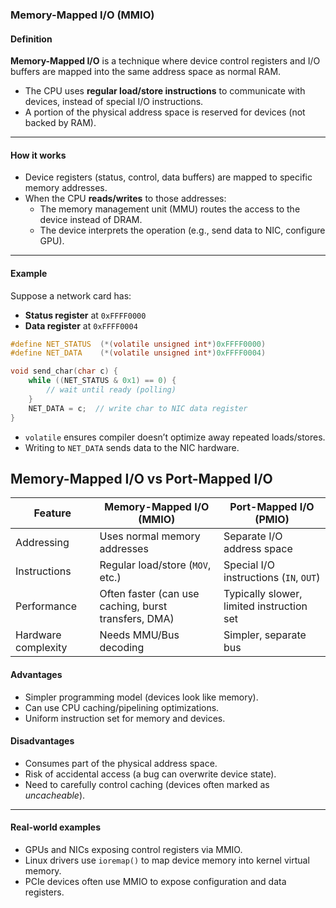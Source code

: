 ### Memory-Mapped I/O (MMIO)

#### Definition
**Memory-Mapped I/O** is a technique where device control registers and I/O buffers are mapped into the same address space as normal RAM.  
- The CPU uses **regular load/store instructions** to communicate with devices, instead of special I/O instructions.  
- A portion of the physical address space is reserved for devices (not backed by RAM).  

---

#### How it works
- Device registers (status, control, data buffers) are mapped to specific memory addresses.  
- When the CPU **reads/writes** to those addresses:
  - The memory management unit (MMU) routes the access to the device instead of DRAM.  
  - The device interprets the operation (e.g., send data to NIC, configure GPU).  

---

#### Example
Suppose a network card has:
- **Status register** at `0xFFFF0000`
- **Data register** at `0xFFFF0004`

```c
#define NET_STATUS  (*(volatile unsigned int*)0xFFFF0000)
#define NET_DATA    (*(volatile unsigned int*)0xFFFF0004)

void send_char(char c) {
    while ((NET_STATUS & 0x1) == 0) {
        // wait until ready (polling)
    }
    NET_DATA = c;  // write char to NIC data register
}
```
- `volatile` ensures compiler doesn’t optimize away repeated loads/stores.
- Writing to `NET_DATA` sends data to the NIC hardware.

## Memory-Mapped I/O vs Port-Mapped I/O

| Feature             | Memory-Mapped I/O (MMIO)                             | Port-Mapped I/O (PMIO)                    |
| ------------------- | ---------------------------------------------------- | ----------------------------------------- |
| Addressing          | Uses normal memory addresses                         | Separate I/O address space                |
| Instructions        | Regular load/store (`MOV`, etc.)                     | Special I/O instructions (`IN`, `OUT`)    |
| Performance         | Often faster (can use caching, burst transfers, DMA) | Typically slower, limited instruction set |
| Hardware complexity | Needs MMU/Bus decoding                               | Simpler, separate bus                     |
#### Advantages

- Simpler programming model (devices look like memory).
- Can use CPU caching/pipelining optimizations.
- Uniform instruction set for memory and devices.
    
#### Disadvantages
- Consumes part of the physical address space.
- Risk of accidental access (a bug can overwrite device state).
- Need to carefully control caching (devices often marked as _uncacheable_).
    
---

#### Real-world examples
- GPUs and NICs exposing control registers via MMIO.
- Linux drivers use `ioremap()` to map device memory into kernel virtual memory.
- PCIe devices often use MMIO to expose configuration and data registers.